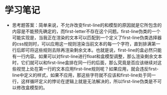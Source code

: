 # 学习笔记

* 思考题答案：简单来说，不允许改变first-line的和模型的原因就是它所包含的内容是不能预先确定的，而first-letter不存在这个问题。first-line伪类的一个可能实现是，当我正在渲染的文本可以匹配到一个定义了first-line伪类选择器的css规则时，可以应用这一规则渲染当前文本的每一个字符，直到排满第一行后即可将这些规则去除再渲染剩余文本。也就是说，first-line的盒必然只能有一行内容。如果可以对first-line进行float和盒模型调整，那么渲染剩余文本时，它们就可以和first-line盒排在同一行的后面，那么究竟是否应该继续对这些视觉上处在第一行的文本应用first-line规则呢？如果应用，就会违反first-line中定义的样式，如果不应用，那这些字符就不应该和first-line处于同一行，这样循环定义的悖论在逻辑上就是无法解决的，所以first-line伪类是不可以修改盒模型的。
